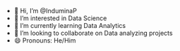 - 👋 Hi, I’m @InduminaP
- 👀 I’m interested in Data Science
- 🌱 I’m currently learning Data Analytics
- 💞️ I’m looking to collaborate on Data analyzing projects
- 😄 Pronouns: He/Him

<!---
InduminaP/InduminaP is a ✨ special ✨ repository because its `README.md` (this file) appears on your GitHub profile.
You can click the Preview link to take a look at your changes.
--->
